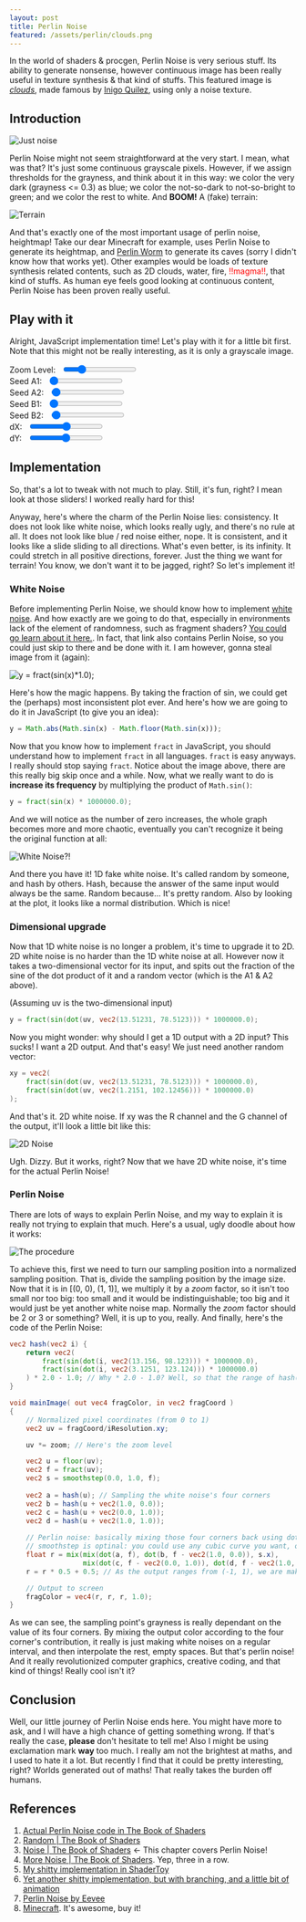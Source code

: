 ```yaml
---
layout: post
title: Perlin Noise
featured: /assets/perlin/clouds.png
---
```


In the world of shaders & procgen, Perlin Noise is very serious stuff. Its ability to generate nonsense, however continuous image has been really useful in texture synthesis & that kind of stuffs. This featured image is [_clouds_](https://www.shadertoy.com/view/XslGRr), made famous by [Inigo Quilez](http://www.iquilezles.org/), using only a noise texture.

## Introduction

![Just noise](/assets/perlin/noise.png)

Perlin Noise might not seem straightforward at the very start. I mean, what was that? It's just some continuous grayscale pixels. However, if we assign thresholds for the grayness, and think about it in this way: we color the very dark (grayness <= 0.3) as blue; we color the not-so-dark to not-so-bright to green; and we color the rest to white. And __BOOM!__ A (fake) terrain:

![Terrain](/assets/perlin/terrain.png)

And that's exactly one of the most important usage of perlin noise, heightmap! Take our dear Minecraft for example, uses Perlin Noise to generate its heightmap, and [Perlin Worm](http://libnoise.sourceforge.net/examples/worms/) to generate its caves (sorry I didn't know how that works yet). Other examples would be loads of texture synthesis related contents, such as 2D clouds, water, fire, <span style="color: red">!!magma!!</span>, that kind of stuffs. As human eye feels good looking at continuous content, Perlin Noise has been proven really useful.

## Play with it

Alright, JavaScript implementation time! Let's play with it for a little bit first. Note that this might not be really interesting, as it is only a grayscale image.

<canvas id="output" width="500" height="500" style="width: 250px; height: 250px"></canvas>
<script src="/assets/perlin/main.js" type="module"></script>

<div style="display: flex; align-items: center">
Zoom Level: <input type="range" min="1" max="10" step="0.01" value="3" id="zoom" class="slider" style="margin-left: 1em">&nbsp;<span id="zoomValue"></span>
</div>
<div style="display: flex; align-items: center">
Seed A1: <input type="range" min="1" max="10000" value="13.71313" id="seeda1" class="slider" style="margin-left: 1em" step="0.01">&nbsp;<span id="seeda1Value"></span>
</div>
<div style="display: flex; align-items: center">
Seed A2: <input type="range" min="1" max="10000" value="87.58582" id="seeda2" class="slider" style="margin-left: 1em" step="0.01">&nbsp;<span id="seeda2Value"></span>
</div>
<div style="display: flex; align-items: center">
Seed B1: <input type="range" min="1" max="10000" value="1.31423" id="seedb1" class="slider" style="margin-left: 1em" step="0.01">&nbsp;<span id="seedb1Value"></span>
</div>
<div style="display: flex; align-items: center">
Seed B2: <input type="range" min="1" max="10000" value="56.928" id="seedb2" class="slider" style="margin-left: 1em" step="0.01">&nbsp;<span id="seedb2Value"></span>
</div>
<div style="display: flex; align-items: center">
dX: <input type="range" min="-100" max="100" value="0" id="dx" class="slider" style="margin-left: 1em" step="0.01">&nbsp;<span id="dxValue"></span>
</div>
<div style="display: flex; align-items: center">
dY: <input type="range" min="-100" max="100" value="0" id="dy" class="slider" style="margin-left: 1em" step="0.01">&nbsp;<span id="dyValue"></span>
</div>

## Implementation

So, that's a lot to tweak with not much to play. Still, it's fun, right? I mean look at those sliders! I worked really hard for this!

Anyway, here's where the charm of the Perlin Noise lies: consistency. It does not look like white noise, which looks really ugly, and there's no rule at all. It does not look like blue / red noise either, nope. It is consistent, and it looks like a slide sliding to all directions. What's even better, is its infinity. It could stretch in all positive directions, forever. Just the thing we want for terrain! You know, we don't want it to be jagged, right? So let's implement it!

### White Noise

Before implementing Perlin Noise, we should know how to implement [white noise](https://en.wikipedia.org/wiki/White_noise). And how exactly are we going to do that, especially in environments lack of the element of randomness, such as fragment shaders? [You could go learn about it here.](https://thebookofshaders.com/10/). In fact, that link also contains Perlin Noise, so you could just skip to there and be done with it. I am however, gonna steal image from it (again):

![y = fract(sin(x)*1.0);](/assets/perlin/fractsin.png)

Here's how the magic happens. By taking the fraction of sin, we could get the (perhaps) most inconsistent plot ever. And here's how we are going to do it in JavaScript (to give you an idea):

```js
y = Math.abs(Math.sin(x) - Math.floor(Math.sin(x)));
```

Now that you know how to implement `fract` in JavaScript, you should understand how to implement `fract` in all languages. `fract` is easy anyways. I really should stop saying `fract`. Notice about the image above, there are this really big skip once and a while. Now, what we really want to do is __increase its frequency__ by multiplying the product of `Math.sin()`:

```glsl
y = fract(sin(x) * 1000000.0);
```

And we will notice as the number of zero increases, the whole graph becomes more and more chaotic, eventually you can't recognize it being the original function at all:

![White Noise?!](/assets/perlin/whitenoise.png)

And there you have it! 1D fake white noise. It's called random by someone, and hash by others. Hash, because the answer of the same input would always be the same. Random because... It's pretty random. Also by looking at the plot, it looks like a normal distribution. Which is nice!

### Dimensional upgrade

Now that 1D white noise is no longer a problem, it's time to upgrade it to 2D. 2D white noise is no harder than the 1D white noise at all. However now it takes a two-dimensional vector for its input, and spits out the fraction of the sine of the dot product of it and a random vector (which is the A1 & A2 above).

(Assuming uv is the two-dimensional input)

```glsl
y = fract(sin(dot(uv, vec2(13.51231, 78.5123))) * 1000000.0);
```

Now you might wonder: why should I get a 1D output with a 2D input? This sucks! I want a 2D output. And that's easy! We just need another random vector:

```glsl
xy = vec2(
    fract(sin(dot(uv, vec2(13.51231, 78.5123))) * 1000000.0),
    fract(sin(dot(uv, vec2(1.2151, 102.12456))) * 1000000.0)
);
```
And that's it. 2D white noise. If xy was the R channel and the G channel of the output, it'll look a little bit like this:

![2D Noise](/assets/perlin/noise.2d.jpg)

Ugh. Dizzy. But it works, right? Now that we have 2D white noise, it's time for the actual Perlin Noise!

### Perlin Noise

There are lots of ways to explain Perlin Noise, and my way to explain it is really not trying to explain that much. Here's a usual, ugly doodle about how it works:

![The procedure](/assets/perlin/procedure.jpg)

To achieve this, first we need to turn our sampling position into a normalized sampling position. That is, divide the sampling position by the image size. Now that it is in [(0, 0), (1, 1)], we multiply it by a _zoom_ factor, so it isn't too small nor too big: too small and it would be indistinguishable;  too big and it would just be yet another white noise map. Normally the _zoom_ factor should be 2 or 3 or something? Well, it is up to you, really. And finally, here's the code of the Perlin Noise:

```glsl
vec2 hash(vec2 i) {
    return vec2(
        fract(sin(dot(i, vec2(13.156, 98.123))) * 1000000.0),
        fract(sin(dot(i, vec2(3.1251, 123.124))) * 1000000.0)
    ) * 2.0 - 1.0; // Why * 2.0 - 1.0? Well, so that the range of hash() will become (-1.0, 1.0)
}

void mainImage( out vec4 fragColor, in vec2 fragCoord )
{
    // Normalized pixel coordinates (from 0 to 1)
    vec2 uv = fragCoord/iResolution.xy;

    uv *= zoom; // Here's the zoom level

    vec2 u = floor(uv);
    vec2 f = fract(uv);
    vec2 s = smoothstep(0.0, 1.0, f);
    
    vec2 a = hash(u); // Sampling the white noise's four corners
    vec2 b = hash(u + vec2(1.0, 0.0));
    vec2 c = hash(u + vec2(0.0, 1.0));
    vec2 d = hash(u + vec2(1.0, 1.0));
    
    // Perlin noise: basically mixing those four corners back using dot and mix.
    // smoothstep is optinal: you could use any cubic curve you want, or if you don't want to use cubic curve, that's OK! It just won't look as natural.
    float r = mix(mix(dot(a, f), dot(b, f - vec2(1.0, 0.0)), s.x),
                  mix(dot(c, f - vec2(0.0, 1.0)), dot(d, f - vec2(1.0, 1.0)), s.x), s.y);
    r = r * 0.5 + 0.5; // As the output ranges from (-1, 1), we are making it go back to (0, 1), so the output won't get clamped & be way too dark.

    // Output to screen
    fragColor = vec4(r, r, r, 1.0);
}
```

As we can see, the sampling point's grayness is really dependant on the value of its four corners. By mixing the output color according to the four corner's contribution, it really is just making white noises on a regular interval, and then interpolate the rest, empty spaces. But that's perlin noise! And it really revolutionized computer graphics, creative coding, and that kind of things! Really cool isn't it?

## Conclusion

Well, our little journey of Perlin Noise ends here. You might have more to ask, and I will have a high chance of getting something wrong. If that's really the case, __please__ don't hesitate to tell me! Also I might be using exclamation mark __way__ too much. I really am not the brightest at maths, and I used to hate it a lot. But recently I find that it could be pretty interesting, right? Worlds generated out of maths! That really takes the burden off humans.

## References

1. [Actual Perlin Noise code in The Book of Shaders](https://thebookofshaders.com/edit.php#11/2d-gnoise.frag)
1. [Random \| The Book of Shaders](https://thebookofshaders.com/10/)
2. [Noise \| The Book of Shaders](https://thebookofshaders.com/11/) <- This chapter covers Perlin Noise!
3. [More Noise \| The Book of Shaders](https://thebookofshaders.com/12/). Yep, three in a row.
4. [My shitty implementation in ShaderToy](https://www.shadertoy.com/view/tt3XR4)
5. [Yet another shitty implementation, but with branching, and a little bit of animation](https://www.shadertoy.com/view/ttGGzt)
6. [Perlin Noise by Eevee](https://eev.ee/blog/2016/05/29/perlin-noise/)
7. [Minecraft](https://minecraft.net). It's awesome, buy it!
